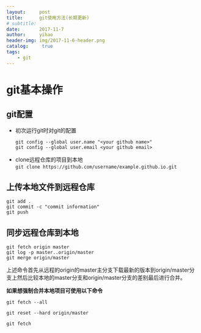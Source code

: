 ```yaml
---
layout:     post
title:      git使用方法(长期更新)
# subtitle:   
date:       2017-11-7
author:     yihao
header-img: img/2017-11-6-header.png
catalog: 	 true
tags:
    - git
---
```


# git基本操作 

## git配置

+ 初次运行git时对git的配置
    ```
    git config --global user.name "<your github name>"
    git config --global user.email <your github email>
    ```
+ clone远程仓库的项目到本地  
    `git clone https://github.com/username/example.github.io.git` 

## 上传本地文件到远程仓库

```
git add .
git commit -c "commit information"
git push 
```

## 同步远程仓库到本地

```
git fetch origin master
git log -p master..origin/master
git merge origin/master
```
上述命令首先从远程的origin的master主分支下载最新的版本到origin/master分支上然后比较本地的master分支和origin/master分支的差别最后进行合并。

**如果想强制合并本地项目可使用以下命令**
```
git fetch --all

git reset --hard origin/master

git fetch
```